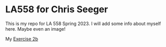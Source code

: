 # LA558 for Chris Seeger
This is my repo for LA 558 Spring 2023.
I will add some info about myself here. Maybe even an image!


My [Exercise 2b](ex2b.md)

